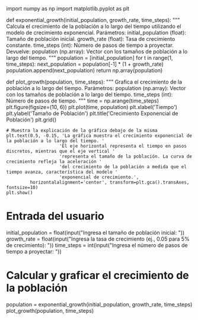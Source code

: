 import numpy as np
import matplotlib.pyplot as plt

def exponential_growth(initial_population, growth_rate, time_steps):
    """
    Calcula el crecimiento de la población a lo largo del tiempo utilizando el modelo de crecimiento exponencial.
    Parámetros:
    initial_population (float): Tamaño de población inicial.
    growth_rate (float): Tasa de crecimiento constante.
    time_steps (int): Número de pasos de tiempo a proyectar.
    Devuelve:
    population (np.array): Vector con los tamaños de población a lo largo del tiempo.
    """
    population = [initial_population]
    for t in range(1, time_steps):
        next_population = population[-1] * (1 + growth_rate)
        population.append(next_population)
    return np.array(population)

def plot_growth(population, time_steps):
    """
    Grafica el crecimiento de la población a lo largo del tiempo.
    Parámetros:
    population (np.array): Vector con los tamaños de población a lo largo del tiempo.
    time_steps (int): Número de pasos de tiempo.
    """
    time = np.arange(time_steps)
    plt.figure(figsize=(10, 6))
    plt.plot(time, population)
    plt.xlabel('Tiempo')
    plt.ylabel('Tamaño de Población')
    plt.title('Crecimiento Exponencial de Población')
    plt.grid()

    # Muestra la explicación de la gráfica debajo de la misma
    plt.text(0.5, -0.15, 'La gráfica muestra el crecimiento exponencial de la población a lo largo del tiempo. '
                        'El eje horizontal representa el tiempo en pasos discretos, mientras que el eje vertical '
                        'representa el tamaño de la población. La curva de crecimiento refleja la aceleración '
                        'del crecimiento de la población a medida que el tiempo avanza, característica del modelo '
                        'exponencial de crecimiento.',
             horizontalalignment='center', transform=plt.gca().transAxes, fontsize=10)
    plt.show()

# Entrada del usuario
initial_population = float(input("Ingresa el tamaño de población inicial: "))
growth_rate = float(input("Ingresa la tasa de crecimiento (ej., 0.05 para 5% de crecimiento): "))
time_steps = int(input("Ingresa el número de pasos de tiempo a proyectar: "))

# Calcular y graficar el crecimiento de la población
population = exponential_growth(initial_population, growth_rate, time_steps)
plot_growth(population, time_steps)
